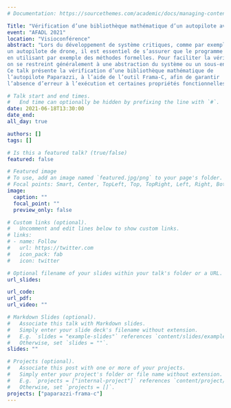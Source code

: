 ```yaml
---
# Documentation: https://sourcethemes.com/academic/docs/managing-content/

Title: "Vérification d’une bibliothèque mathématique d’un autopilote avec Frama-C"
event: "AFADL 2021"
location: "Visioconférence" 
abstract: "Lors du développement de système critiques, comme par exemple
un autopilote de drone, il est essentiel de s’assurer que le programme est sûr,
en utilisant par exemple des méthodes formelles. Pour faciliter la vérification,
on se restreint généralement à une abstraction du système ou un sous-ensemble.
Ce talk présente la vérification d’une bibliothèque mathématique de
l’autopilote Paparazzi, à l’aide de l’outil Frama-C, afin de garantir
l’absence d’erreur à l’exécution et certaines propriétés fonctionnelles"

# Talk start and end times.
#   End time can optionally be hidden by prefixing the line with `#`.
date: 2021-06-18T13:30:00
date_end: 
all_day: true

authors: []
tags: []

# Is this a featured talk? (true/false)
featured: false

# Featured image
# To use, add an image named `featured.jpg/png` to your page's folder. 
# Focal points: Smart, Center, TopLeft, Top, TopRight, Left, Right, BottomLeft, Bottom, BottomRight.
image:
  caption: ""
  focal_point: ""
  preview_only: false

# Custom links (optional).
#   Uncomment and edit lines below to show custom links.
# links:
# - name: Follow
#   url: https://twitter.com
#   icon_pack: fab
#   icon: twitter

# Optional filename of your slides within your talk's folder or a URL.
url_slides:

url_code:
url_pdf:
url_video: ""

# Markdown Slides (optional).
#   Associate this talk with Markdown slides.
#   Simply enter your slide deck's filename without extension.
#   E.g. `slides = "example-slides"` references `content/slides/example-slides.md`.
#   Otherwise, set `slides = ""`.
slides: ""

# Projects (optional).
#   Associate this post with one or more of your projects.
#   Simply enter your project's folder or file name without extension.
#   E.g. `projects = ["internal-project"]` references `content/project/deep-learning/index.md`.
#   Otherwise, set `projects = []`.
projects: ["paparazzi-frama-c"]
---
```


